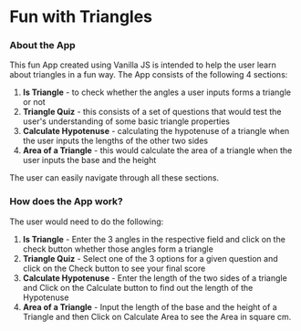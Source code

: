 # Fun with Triangles
### About the App

This fun App created using Vanilla JS is intended to help the user learn about triangles in a fun way. The App consists of the following 4 sections:

1. **Is Triangle** - to check whether the angles a user inputs forms a triangle or not
2. **Triangle Quiz** - this consists of a set of questions that would test the user's understanding of some basic triangle properties
3. **Calculate Hypotenuse** - calculating the hypotenuse of a triangle when the user inputs the lengths of the other two sides
4. **Area of a Triangle** - this would calculate the area of a triangle when the user inputs the base and the height

The user can easily navigate through all these sections. 

### How does the App work?

The user would need to do the following: 

1. **Is Triangle** - Enter the 3 angles in the respective field and click on the check button whether those angles form a triangle
2. **Triangle Quiz** - Select one of the 3 options for a given question and click on the Check button to see your final score
3. **Calculate Hypotenuse** - Enter the length of the two sides of a triangle and Click on the Calculate button to find out the length of the Hypotenuse
4. **Area of a Triangle** - Input the length of the base and the height of a Triangle and then Click on Calculate Area to see the Area in square cm. 


